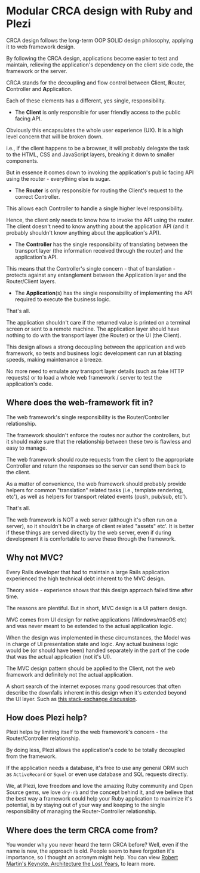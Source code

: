 # Modular CRCA design with Ruby and Plezi

CRCA design follows the long-term OOP SOLID design philosophy, applying it to web framework design.

By following the CRCA design, applications become easier to test and maintain, relieving the application's dependency on the client side code, the framework or the server.

CRCA stands for the decoupling and flow control between **C**lient, **R**outer, **C**ontroller and **A**pplication. <!-- s** !-->

Each of these elements has a different, yes single, responsibility.

* The **Client** is only responsible for user friendly access to the public facing API.

 Obviously this encapsulates the whole user experience (UX). It is a high level concern that will be broken down.

 i.e., if the client happens to be a browser, it will probably delegate the task to the HTML, CSS and JavaScript layers, breaking it down to smaller components.

 But in essence it comes down to invoking the application's public facing API using the router - everything else is sugar.

* The **Router** is only responsible for routing the Client's request to the correct Controller.

 This allows each Controller to handle a single higher level responsibility.

 Hence, the client only needs to know how to invoke the API using the router. The client doesn't need to know anything about the application API (and it probably shouldn't know anything about the application's API).

* The **Controller** has the single responsibility of translating between the transport layer (the information received through the router) and the application's API.

 This means that the Controller's single concern - that of translation - protects against any entanglement between the Application layer and the Router/Client layers.

* The **Application**(s) has the single responsibility of implementing the API required to execute the business logic.

 That's all.

 The application shouldn't care if the returned value is printed on a terminal screen or sent to a remote machine. The application layer should have nothing to do with the transport layer (the Router) or the UI (the Client).

This design allows a strong decoupling between the application and web framework, so tests and business logic development can run at blazing speeds, making maintenance a breeze.

No more need to emulate any transport layer details (such as fake HTTP requests) or to load a whole web framework / server to test the application's code.

## Where does the web-framework fit in?

The web framework's single responsibility is the Router/Controller relationship.

The framework shouldn't enforce the routes nor author the controllers, but it should make sure that the relationship between these two is flawless and easy to manage.

The web framework should route requests from the client to the appropriate Controller and return the responses so the server can send them back to the client.

As a matter of convenience, the web framework should probably provide helpers for common "translation" related tasks (i.e., template rendering, etc'), as well as helpers for transport related events (push, pub/sub, etc').

That's all.

The web framework is NOT a web server (although it's often run on a server), so it shouldn't be in charge of client related "assets" etc'. It is better if these things are served directly by the web server, even if during development it is comfortable to serve these through the framework.

## Why not MVC?

Every Rails developer that had to maintain a large Rails application experienced the high technical debt inherent to the MVC design.

Theory aside - experience shows that this design approach failed time after time.

The reasons are plentiful. But in short, MVC design is a UI pattern design.

MVC comes from UI design for native applications (Windows/macOS etc) and was never meant to be extended to the actual application logic.

When the design was implemented in these circumstances, the Model was in charge of UI presentation state and logic. Any actual business logic would be (or should have been) handled separately in the part of the code that was the actual application (not it's UI).

The MVC design pattern should be applied to the Client, not the web framework and definitely not the actual application.

A short search of the internet exposes many good resources that often describe the downfalls inherent in this design when it's extended beyond the UI layer. Such as [this stack-exchange discussion](https://softwareengineering.stackexchange.com/questions/207620/what-are-the-downfalls-of-mvc).

## How does Plezi help?

Plezi helps by limiting itself to the web framework's concern - the Router/Controller relationship.

By doing less, Plezi allows the application's code to be totally decoupled from the framework.

If the application needs a database, it's free to use any general ORM such as `ActiveRecord` or `Squel` or even use database and SQL requests directly.

We, at Plezi, love freedom and love the amazing Ruby community and Open Source gems, we love `dry-rb` and the concept behind it, and we believe that the best way a framework could help your Ruby application to maximize it's potential, is by staying out of your way and keeping to the single responsibility of managing the Router-Controller relationship.

## Where does the term CRCA come from?

You wonder why you never heard the term CRCA before? Well, even if the name is new, the approach is old. People seem to have forgotten it's importance, so I thought an acronym might help. You can view [Robert Martin's Keynote, Architecture the Lost Years](https://youtu.be/WpkDN78P884), to learn more.

